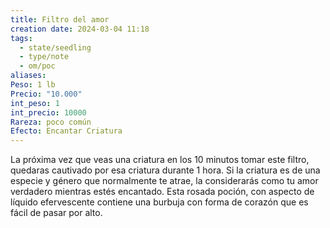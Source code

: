 ```yaml
---
title: Filtro del amor
creation date: 2024-03-04 11:18
tags:
  - state/seedling
  - type/note
  - om/poc
aliases: 
Peso: 1 lb
Precio: "10.000"
int_peso: 1
int_precio: 10000
Rareza: poco común
Efecto: Encantar Criatura
---
```

La próxima vez que veas una criatura en los 10 minutos tomar este filtro, quedaras cautivado por esa criatura durante 1 hora. Si la criatura es de una especie y género que normalmente te atrae, la considerarás como tu amor verdadero mientras estés encantado.
Esta rosada poción, con aspecto de líquido efervescente contiene una burbuja con forma de corazón que es fácil de pasar por alto.